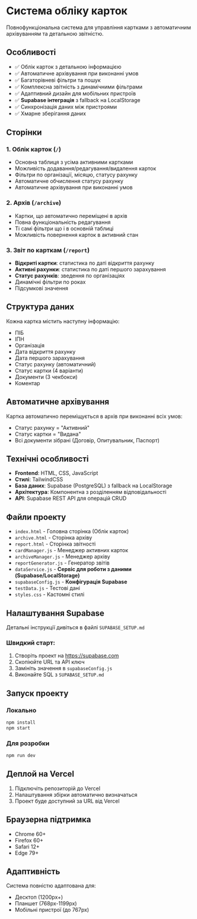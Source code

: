 # Система обліку карток

Повнофункціональна система для управління картками з автоматичним архівуванням та детальною звітністю.

## Особливості

- ✅ Облік карток з детальною інформацією
- ✅ Автоматичне архівування при виконанні умов
- ✅ Багаторівневі фільтри та пошук
- ✅ Комплексна звітність з динамічними фільтрами
- ✅ Адаптивний дизайн для мобільних пристроїв
- ✅ **Supabase інтеграція** з fallback на LocalStorage
- ✅ Синхронізація даних між пристроями
- ✅ Хмарне зберігання даних

## Сторінки

### 1. Облік карток (`/`)
- Основна таблиця з усіма активними картками
- Можливість додавання/редагування/видалення карток
- Фільтри по організації, місяцю, статусу рахунку
- Автоматичне обчислення статусу рахунку
- Автоматичне архівування при виконанні умов

### 2. Архів (`/archive`)
- Картки, що автоматично переміщені в архів
- Повна функціональність редагування
- Ті самі фільтри що і в основній таблиці
- Можливість повернення карток в активний стан

### 3. Звіт по карткам (`/report`)
- **Відкриті картки**: статистика по даті відкриття рахунку
- **Активні рахунки**: статистика по даті першого зарахування
- **Статус рахунків**: зведення по організаціях
- Динамічні фільтри по роках
- Підсумкові значення

## Структура даних

Кожна картка містить наступну інформацію:
- ПІБ
- ІПН
- Організація
- Дата відкриття рахунку
- Дата першого зарахування
- Статус рахунку (автоматичний)
- Статус картки (4 варіанти)
- Документи (3 чекбокси)
- Коментар

## Автоматичне архівування

Картка автоматично переміщується в архів при виконанні всіх умов:
- Статус рахунку = "Активний"
- Статус картки = "Видана"
- Всі документи зібрані (Договір, Опитувальник, Паспорт)

## Технічні особливості

- **Frontend**: HTML, CSS, JavaScript
- **Стилі**: TailwindCSS
- **База даних**: Supabase (PostgreSQL) з fallback на LocalStorage
- **Архітектура**: Компонентна з розділенням відповідальності
- **API**: Supabase REST API для операцій CRUD

## Файли проекту

- `index.html` - Головна сторінка (Облік карток)
- `archive.html` - Сторінка архіву
- `report.html` - Сторінка звітності
- `cardManager.js` - Менеджер активних карток
- `archiveManager.js` - Менеджер архіву
- `reportGenerator.js` - Генератор звітів
- `dataService.js` - **Сервіс для роботи з даними (Supabase/LocalStorage)**
- `supabaseConfig.js` - **Конфігурація Supabase**
- `testData.js` - Тестові дані
- `styles.css` - Кастомні стилі

## Налаштування Supabase

Детальні інструкції дивіться в файлі `SUPABASE_SETUP.md`

### Швидкий старт:
1. Створіть проект на https://supabase.com
2. Скопіюйте URL та API ключ
3. Замініть значення в `supabaseConfig.js`
4. Виконайте SQL з `SUPABASE_SETUP.md`

## Запуск проекту

### Локально
```bash
npm install
npm start
```

### Для розробки
```bash
npm run dev
```

## Деплой на Vercel

1. Підключіть репозиторій до Vercel
2. Налаштування збірки автоматично визначаться
3. Проект буде доступний за URL від Vercel

## Браузерна підтримка

- Chrome 60+
- Firefox 60+
- Safari 12+
- Edge 79+

## Адаптивність

Система повністю адаптована для:
- Десктоп (1200px+)
- Планшет (768px-1199px)
- Мобільні пристрої (до 767px)